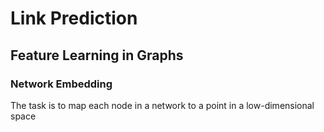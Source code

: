 # Link Prediction

## Feature Learning in Graphs

### Network Embedding

The task is to map each node in a network to a point in a low-dimensional space
